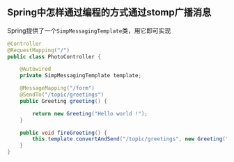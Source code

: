 ## Spring中怎样通过编程的方式通过stomp广播消息

Spring提供了一个`SimpMessagingTemplate`类，用它即可实现

```java
@Controller
@RequestMapping("/")
public class PhotoController {

    @Autowired
    private SimpMessagingTemplate template;

    @MessageMapping("/form")
    @SendTo("/topic/greetings")
    public Greeting greeting() {

        return new Greeting("Hello world !");
    }

    public void fireGreeting() {
        this.template.convertAndSend("/topic/greetings", new Greeting("Fire"));
    }
}
```
